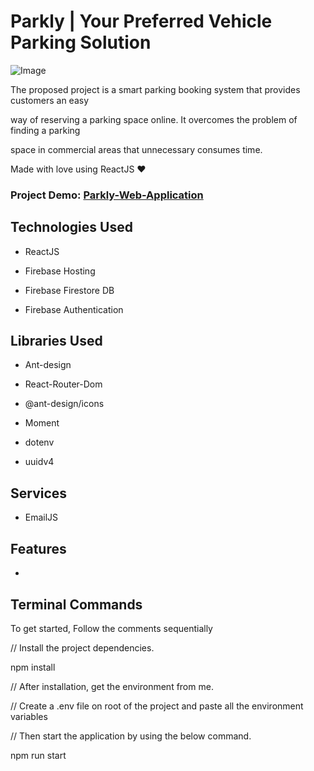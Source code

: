 # Parkly | Your Preferred Vehicle Parking Solution

![Image](https://i.imgur.com/y4ULS5I.png)

The proposed project is a smart parking booking system that provides customers an easy

way of reserving a parking space online. It overcomes the problem of finding a parking

space in commercial areas that unnecessary consumes time.

Made with love using ReactJS ❤

### Project Demo: [Parkly-Web-Application](https://parkly-parking-application.web.app)

## Technologies Used

- ReactJS

- Firebase Hosting

- Firebase Firestore DB

- Firebase Authentication

## Libraries Used

- Ant-design

- React-Router-Dom

- @ant-design/icons

- Moment

- dotenv

- uuidv4

## Services

- EmailJS

## Features

-

## Terminal Commands

To get started, Follow the comments sequentially

// Install the project dependencies.

npm install

// After installation, get the environment from me.

// Create a .env file on root of the project and paste all the environment variables

// Then start the application by using the below command.

npm run start
